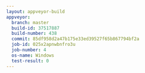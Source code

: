 ```yaml
---
layout: appveyor-build
appveyor:
  branch: master
  build-id: 37517887
  build-number: 438
  commit: 85df958d2a47b175e33ed39527f65b867794bf2a
  job-id: 025x2apnwbnfro3u
  job-number: 4
  os-name: Windows
  test-result: 0
---
```

